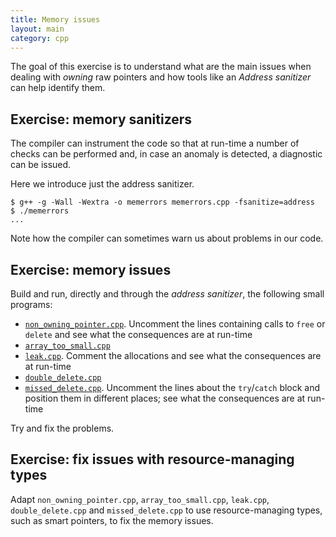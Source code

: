```yaml
---
title: Memory issues
layout: main
category: cpp
---
```


The goal of this exercise is to understand what are the main issues when dealing
with _owning_ raw pointers and how tools like an _Address sanitizer_ can help
identify them.

## Exercise: memory sanitizers

The compiler can instrument the code so that at run-time a number of checks can
be performed and, in case an anomaly is detected, a diagnostic can be issued.

Here we introduce just the address sanitizer.

```shell
$ g++ -g -Wall -Wextra -o memerrors memerrors.cpp -fsanitize=address
$ ./memerrors
...
```

Note how the compiler can sometimes warn us about problems in our code.

## Exercise: memory issues

Build and run, directly and through the _address sanitizer_, the following small
programs:

* [`non_owning_pointer.cpp`]({{site.exercises_repo}}/hands-on/cpp/non_owning_pointer.cpp).
  Uncomment the lines containing calls to `free` or `delete` and see what the
  consequences are at run-time
* [`array_too_small.cpp`]({{site.exercises_repo}}/hands-on/cpp/array_too_small.cpp)
* [`leak.cpp`]({{site.exercises_repo}}/hands-on/cpp/leak.cpp). Comment the
  allocations and see what the consequences are at run-time
* [`double_delete.cpp`]({{site.exercises_repo}}/hands-on/cpp/double_delete.cpp)
* [`missed_delete.cpp`]({{site.exercises_repo}}/hands-on/cpp/missed_delete.cpp).
  Uncomment the lines about the `try`/`catch` block and position them in
  different places; see what the consequences are at run-time

Try and fix the problems.

## Exercise: fix issues with resource-managing types

Adapt `non_owning_pointer.cpp`, `array_too_small.cpp`, `leak.cpp`,
`double_delete.cpp` and `missed_delete.cpp` to use resource-managing types, such as
smart pointers, to fix the memory issues.
